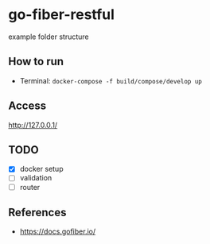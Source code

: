 # go-fiber-restful

example folder structure

## How to run
- Terminal: `docker-compose -f build/compose/develop up`

## Access
http://127.0.0.1/

## TODO
- [x] docker setup
- [ ] validation
- [ ] router

## References
- https://docs.gofiber.io/
